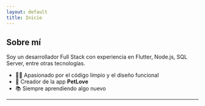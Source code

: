 ```yaml
---
layout: default
title: Inicio
---
```


## Sobre mí

Soy un desarrollador Full Stack con experiencia en Flutter, Node.js, SQL Server, entre otras tecnologías.

- 👨‍💻 Apasionado por el código limpio y el diseño funcional
- 🐶 Creador de la app **PetLove**
- 📚 Siempre aprendiendo algo nuevo

---

